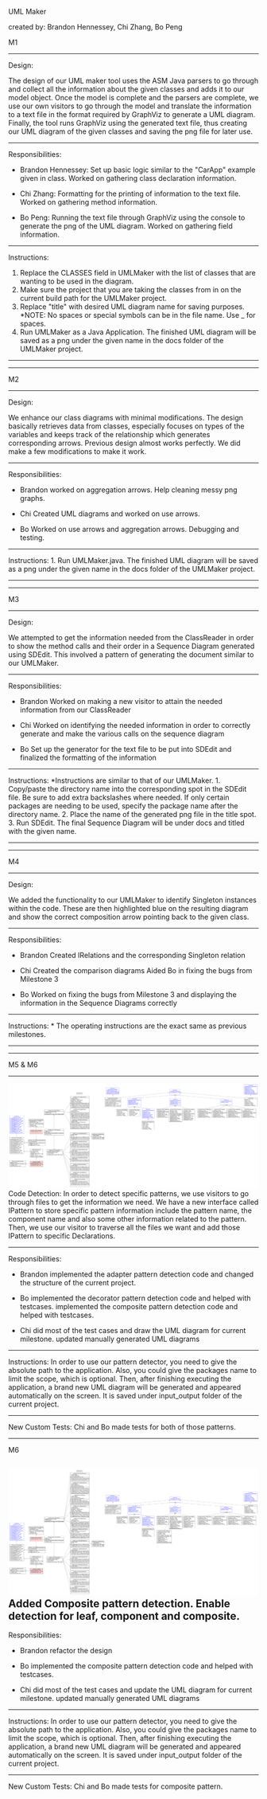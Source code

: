 UML Maker

created by: Brandon Hennessey, Chi Zhang, Bo Peng

M1

--------------------

Design:

The design of our UML maker tool uses the ASM Java parsers to go through and collect all the information about the given classes and adds it to our model object. Once the model is complete and the parsers are complete, we use our own visitors to go through the model and translate the information to a text file in the format required by GraphViz to generate a UML diagram. Finally, the tool runs GraphViz using the generated text file, thus creating our UML diagram of the given classes and saving the png file for later use.

--------------------

Responsibilities:

- Brandon Hennessey:
	Set up basic logic similar to the "CarApp" example given in class.
	Worked on gathering class declaration information.
	
- Chi Zhang:
	Formatting for the printing of information to the text file.
	Worked on gathering method information.
	
- Bo Peng:
	Running the text file through GraphViz using the console to generate the png of the UML diagram.
	Worked on gathering field information.
	
--------------------

Instructions:

1. Replace the CLASSES field in UMLMaker with the list of classes that are wanting to be used in the diagram.
2. Make sure the project that you are taking the classes from in on the current build path for the UMLMaker project.
3. Replace "title" with desired UML diagram name for saving purposes.
	*NOTE: No spaces or special symbols can be in the file name. Use _ for spaces.
4. Run UMLMaker as a Java Application. The finished UML diagram will be saved as a png under the given name in the docs folder of the UMLMaker project.

--------------------
--------------------

M2

--------------------

Design:

We enhance  our class diagrams with minimal modifications. The design basically retrieves data from classes, especially focuses on types of the variables and keeps track of the relationship which generates corresponding arrows. Previous design almost works perfectly. We did make a few modifications to make it work.

--------------------

Responsibilities:

- Brandon
	worked on aggregation arrows. Help cleaning messy png graphs.
	
- Chi
	Created UML diagrams and worked on use arrows.
	
- Bo
	Worked on use arrows and aggregation arrows. Debugging and testing.
	
--------------------

Instructions:
	1. Run UMLMaker.java. The finished UML diagram will be saved as a png under the given name in the docs folder of the UMLMaker project.
	
--------------------
--------------------

M3

--------------------

Design:

We attempted to get the information needed from the ClassReader in order to show the method calls and their order in a Sequence Diagram generated using SDEdit. This involved a pattern of generating the document similar to our UMLMaker.

-------------------

Responsibilities:

- Brandon
	Worked on making a new visitor to attain the needed information from our ClassReader
	
- Chi
	Worked on identifying the needed information in order to correctly generate and make the various calls on the sequence diagram
	
- Bo
	Set up the generator for the text file to be put into SDEdit and finalized the formatting of the information
	
-------------------

Instructions:
	*Instructions are similar to that of our UMLMaker.
	1. Copy/paste the directory name into the corresponding spot in the SDEdit file. Be sure to add extra backslashes where needed. If only certain packages are needing to be used, specify the package name after the directory name.
	2. Place the name of the generated png file in the title spot.
	3. Run SDEdit. The final Sequence Diagram will be under docs and titled with the given name.
	
--------------------
--------------------

M4

--------------------
Design:

We added the functionality to our UMLMaker to identify Singleton instances within the code. These are then highlighted blue on the resulting diagram and show the correct composition arrow pointing back to the given class.

--------------------

Responsibilities:

- Brandon
	Created IRelations and the corresponding Singleton relation
	
- Chi
	Created the comparison diagrams
	Aided Bo in fixing the bugs from Milestone 3
	
- Bo
	Worked on fixing the bugs from Milestone 3 and displaying the information in the Sequence Diagrams correctly
	
--------------------

Instructions:
	* The operating instructions are the exact same as previous milestones.
	
--------------------
--------------------

M5 & M6

--------------------
![alt tag](https://github.com/hennesbm/CSSE374-V0id/blob/master/docs/Project%20UML%20Clean.png)
Code Detection:
	In order to detect specific patterns, we use visitors to go through files to get the information we need. We have a new interface called IPattern to store 	specific pattern information include the pattern name, the component name and also some other information related to the pattern. Then, we use our visitor to 	traverse all the files we want and add those IPattern to specific Declarations.
	
-------------------

Responsibilities:

- Brandon 
	implemented the adapter pattern detection code and changed the structure of the current project.

- Bo 
	implemented the decorator pattern detection code and helped with testcases.
	implemented the composite pattern detection code and helped with testcases.

- Chi 
	did most of the test cases and draw the UML diagram for current milestone.
	updated manually generated UML diagrams
	
--------------------

Instructions:
	In order to use our pattern detector, you need to give the absolute path to the application. Also, you could give the packages name to limit the scope, which 	is optional. Then, after finishing executing the application, a brand new UML diagram will be generated and appeared automatically on the screen. It is saved 	under input_output folder of the current project.
	
--------------------

New Custom Tests:
Chi and Bo made tests for both of those patterns.

-------------------

M6

![alt tag](https://github.com/hennesbm/CSSE374-V0id/blob/master/docs/Project%20UML%20M6.png?raw=true)
Added Composite pattern detection. Enable detection for leaf, component and composite.
-------------------

Responsibilities:

- Brandon 
refactor the design

- Bo 
implemented the composite pattern detection code and helped with testcases.

- Chi 
did most of the test cases and update the UML diagram for current milestone.
updated manually generated UML diagrams

--------------------

Instructions:
In order to use our pattern detector, you need to give the absolute path to the application. Also, you could give the packages name to limit the scope, which is optional. Then, after finishing executing the application, a brand new UML diagram will be generated and appeared automatically on the screen. It is saved under input_output folder of the current project.

--------------------

New Custom Tests:
Chi and Bo made tests for composite pattern.
